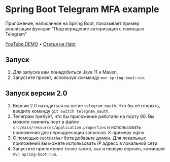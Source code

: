 # Spring Boot Telegram MFA example
Приложение, написанное на Spring Boot, показывает пример реализации функции "Подтверждение авторизации с помощью Telegram"

[YouTube DEMO](https://www.youtube.com/watch?v=7WucYd0-gPE)
•
[Статья на Habr](https://habr.com/ru/post/501728/)

## Запуск
1. Для запуска вам понадобиться Java 11 и Maven.
2. Запустите проект, используя комманду `mvn spring-boot:run`.

## Запуск версии 2.0
1. Версии 2.0 находиться на ветке `telegram_oauth`. Что бы её открыть, введите команду `git switch telegram_oauth`.
2. Телеграм требует, что бы приложение работало на порту 80. 
    Вы можете сменить порт в файле `src/main/resources/application.properties` и использовать приложения для переадресации запросов. К примеру nginx.
3. С помощью `@BotFather` бота добавьте домен. Для локальных приложений вы можете использовать IP адресс в локальной сети.
4. Запустите приложение точно также, как и первую версию, командой `mvn spring-boot:run`.